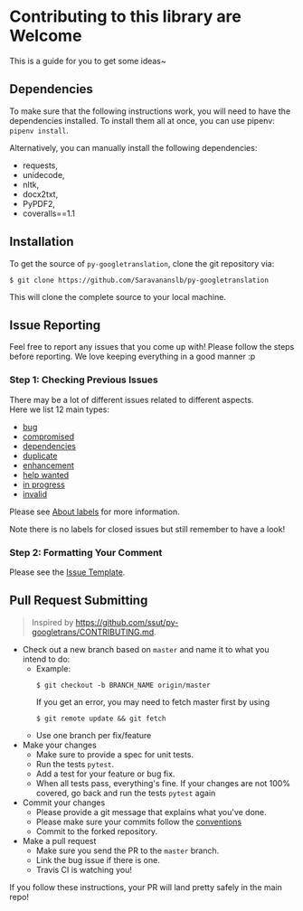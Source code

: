 # Contributing to this library are Welcome

This is a guide for you to get some ideas~

## Dependencies
To make sure that the following instructions work, you will need to have the dependencies installed. To install them all at once, you can use pipenv: `pipenv install`.

Alternatively, you can manually install the following dependencies:
- requests,
- unidecode,
- nltk,
- docx2txt,
- PyPDF2,
- coveralls==1.1

## Installation

To get the source of `py-googletranslation`, clone the git repository via:

````
$ git clone https://github.com/Saravananslb/py-googletranslation
````
This will clone the complete source to your local machine.

## Issue Reporting

Feel free to report any issues that you come up with!
Please follow the steps before reporting. We love keeping everything in a good manner :p

### Step 1: Checking Previous Issues

There may be a lot of different issues related to different aspects.  
Here we list 12 main types:  

* [bug](https://github.com/Saravananslb/py-googletranslation/labels/bug)
* [compromised](https://github.com/Saravananslb/py-googletranslation/labels/compromised)
* [dependencies](https://github.com/Saravananslb/py-googletranslation/labels/dependencies)
* [duplicate](https://github.com/Saravananslb/py-googletranslation/labels/duplicate)
* [enhancement](https://github.com/Saravananslb/py-googletranslation/labels/enhancement)
* [help wanted](https://github.com/Saravananslb/py-googletranslation/labels/help%20wanted)
* [in progress](https://github.com/Saravananslb/py-googletranslation/labels/help%20wanted)
* [invalid](https://github.com/Saravananslb/py-googletranslation/labels/invalid)  

Please see [About labels](https://docs.github.com/en/github/managing-your-work-on-github/about-labels) for more information.  

Note there is no labels for closed issues but still remember to have a look!  

### Step 2: Formatting Your Comment

Please see the [Issue Template](ISSUE_TEMPLATE.md).

## Pull Request Submitting

> Inspired by https://github.com/ssut/py-googletrans/CONTRIBUTING.md.  
- Check out a new branch based on <code>master</code> and name it to what you intend to do:
  - Example:
    ````
    $ git checkout -b BRANCH_NAME origin/master
    ````
    If you get an error, you may need to fetch master first by using
    ````
    $ git remote update && git fetch
    ````
  - Use one branch per fix/feature
- Make your changes
  - Make sure to provide a spec for unit tests.
  - Run the tests ``pytest``.
  - Add a test for your feature or bug fix.
  - When all tests pass, everything's fine. If your changes are not 100% covered, go back and 
    run the tests ``pytest`` again
- Commit your changes
  - Please provide a git message that explains what you've done.
  - Please make sure your commits follow the [conventions](https://www.conventionalcommits.org/en/v1.0.0/)
  - Commit to the forked repository.
- Make a pull request
  - Make sure you send the PR to the <code>master</code> branch.
  - Link the bug issue if there is one.
  - Travis CI is watching you!

If you follow these instructions, your PR will land pretty safely in the main repo!  
  
